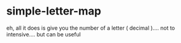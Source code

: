 # simple-letter-map
eh, all it does is give you the number of a letter ( decimal ).... not to intensive.... but can be useful
